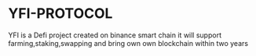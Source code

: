 # YFI-PROTOCOL
YFI is a Defi project created on binance smart chain it will support farming,staking,swapping and bring own own blockchain within two years
